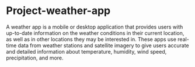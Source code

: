 # Project-weather-app
A weather app is a mobile or desktop application that provides users with up-to-date information on the weather conditions in their current location, as well as in other locations they may be interested in. These apps use real-time data from weather stations and satellite imagery to give users accurate and detailed information about temperature, humidity, wind speed, precipitation, and more.
